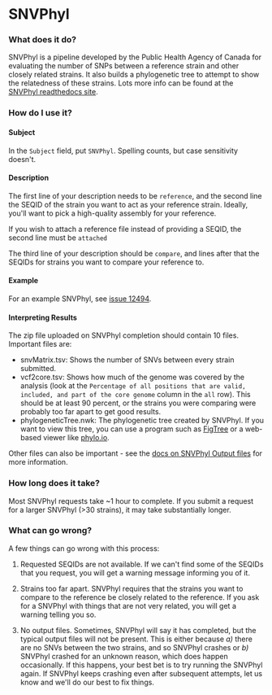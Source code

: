 # SNVPhyl

### What does it do?

SNVPhyl is a pipeline developed by the Public Health Agency of Canada for evaluating the number of SNPs between a
reference strain and other closely related strains. It also builds a phylogenetic tree to attempt to show the
relatedness of these strains. Lots more info can be found at the [SNVPhyl readthedocs site](https://snvphyl.readthedocs.io/en/latest/).

### How do I use it?

#### Subject

In the `Subject` field, put `SNVPhyl`. Spelling counts, but case sensitivity doesn't.

#### Description

The first line of your description needs to be `reference`, and the second line the SEQID of the strain you want to act
as your reference strain. Ideally, you'll want to pick a high-quality assembly for your reference.

If you wish to attach a reference file instead of providing a SEQID, the second line must be `attached`

The third line of your description should be `compare`, and lines after that the SEQIDs for strains you want to compare
your reference to.

#### Example

For an example SNVPhyl, see [issue 12494](https://redmine.biodiversity.agr.gc.ca/issues/12494).

#### Interpreting Results

The zip file uploaded on SNVPhyl completion should contain 10 files. Important files are:

* snvMatrix.tsv: Shows the number of SNVs between every strain submitted.
* vcf2core.tsv: Shows how much of the genome was covered by the analysis (look at the `Percentage of all positions that are valid, included, and part of the core genome`
column in the `all` row). This should be at least 90 percent, or the strains you were comparing were probably too far apart
to get good results.
* phylogeneticTree.nwk: The phylogenetic tree created by SNVPhyl. If you want to view this tree, you can use a program such as
[FigTree](http://tree.bio.ed.ac.uk/software/figtree/) or a web-based viewer like [phylo.io](http://phylo.io).

Other files can also be important - see the [docs on SNVPhyl Output files](https://snvphyl.readthedocs.io/en/latest/user/output/)
for more information.

### How long does it take?

Most SNVPhyl requests take ~1 hour to complete. If you submit a request for a larger SNVPhyl (>30 strains), it may take
substantially longer.

### What can go wrong?

A few things can go wrong with this process:

1) Requested SEQIDs are not available. If we can't find some of the SEQIDs that you request, you will get a warning
message informing you of it.

2) Strains too far apart. SNVPhyl requires that the strains you want to compare to the reference be closely related to
the reference. If you ask for a SNVPhyl with things that are not very related, you will get a warning telling you so.

3) No output files. Sometimes, SNVPhyl will say it has completed, but the typical output files will not be present. This
is either because _a)_ there are no SNVs between the two strains, and so SNVPhyl crashes or _b)_ SNVPhyl crashed for an
unknown reason, which does happen occasionally. If this happens, your best bet is to try running the SNVPhyl again. If
SNVPhyl keeps crashing even after subsequent attempts, let us know and we'll do our best to fix things.
